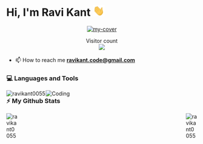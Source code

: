 # Hi, I'm Ravi Kant <img src="https://raw.githubusercontent.com/ABSphreak/ABSphreak/master/gifs/Hi.gif" width="30px">

<p align="center"> 
<a href="https://ibb.co/TTp5tDp"><img src="https://i.ibb.co/dc1yDs1/my-cover.png" alt="my-cover" border="0"></a>
</p>

<p align="center"> 
  Visitor count<br>
  <img src="https://profile-counter.glitch.me/ravikant0055/count.svg" />
</p>



- 📫 How to reach me **ravikant.code@gmail.com**



### 💻 Languages and Tools

<img align="right" alt="Coding" width="400" src="https://cdn.dribbble.com/users/1292677/screenshots/6139167/avento.gif">
<img align="left" src="https://github-readme-stats.vercel.app/api/top-langs?username=ravikant0055&show_icons=true&locale=en&layout=compact&theme=dark" alt="ravikant0055" /></p>

### ⚡ My Github Stats
<div>
<img align="left" src="https://github-readme-stats.vercel.app/api?username=ravikant0055&show_icons=true&theme=merko" alt="ravikant0055" width="30px" />  
<img align="right" src="https://github-readme-streak-stats.herokuapp.com/?user=ravikant0055&theme=gotham" alt="ravikant0055" width="30px" />
</div>  

